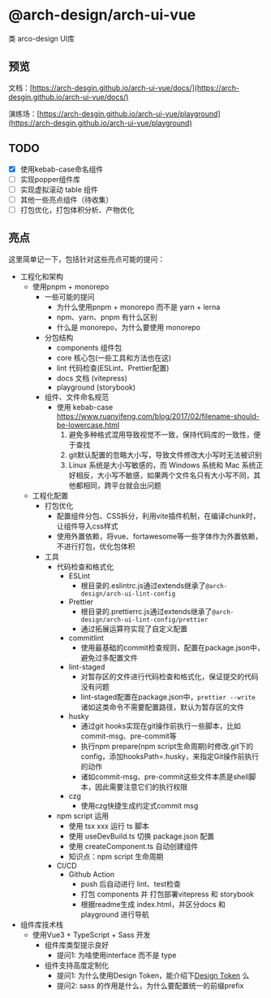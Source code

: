 # @arch-design/arch-ui-vue

类 arco-design UI库

## 预览

文档：[https://arch-desgin.github.io/arch-ui-vue/docs/](https://arch-desgin.github.io/arch-ui-vue/docs/)

演练场：[https://arch-desgin.github.io/arch-ui-vue/playground](https://arch-desgin.github.io/arch-ui-vue/playground)

## TODO

- [x] 使用kebab-case命名组件
- [ ] 实现popper组件库
- [ ] 实现虚拟滚动 table 组件
- [ ] 其他一些亮点组件（待收集）
- [ ] 打包优化，打包体积分析、产物优化

## 亮点

这里简单记一下，包括针对这些亮点可能的提问：

- 工程化和架构
  - 使用pnpm + monorepo
    - 一些可能的提问
      - 为什么使用pnpm + monorepo 而不是 yarn + lerna
      - npm、yarn、pnpm 有什么区别
      - 什么是 monorepo，为什么要使用 monorepo
    - 分包结构
      - components 组件包
      - core 核心包(一些工具和方法也在这)
      - lint 代码检查(ESLint、Prettier配置)
      - docs 文档 (vitepress)
      - playground (storybook)
    - 组件、文件命名规范
      - 使用 kebab-case https://www.ruanyifeng.com/blog/2017/02/filename-should-be-lowercase.html
        1. 避免多种格式混用导致视觉不一致，保持代码库的一致性，便于查找
        2. git默认配置的忽略大小写，导致文件修改大小写时无法被识别
        3. Linux 系统是大小写敏感的，而 Windows 系统和 Mac 系统正好相反，大小写不敏感，如果两个文件名只有大小写不同，其他都相同，跨平台就会出问题
  - 工程化配置
    - 打包优化
      - 配置组件分包、CSS拆分，利用vite插件机制，在编译chunk时，让组件导入css样式
      - 使用外置依赖，将vue、fortawesome等一些字体作为外置依赖，不进行打包，优化包体积
    - 工具
      - 代码检查和格式化
        - ESLint
          - 根目录的.eslintrc.js通过extends继承了`@arch-design/arch-ui-lint-config`
        - Prettier
          - 根目录的.prettierrc.js通过extends继承了`@arch-design/arch-ui-lint-config/prettier`
          - 通过拓展运算符实现了自定义配置
        - commitlint
          - 使用最基础的commit检查规则，配置在package.json中，避免过多配置文件
        - lint-staged
          - 对暂存区的文件进行代码检查和格式化，保证提交的代码没有问题
          - lint-staged配置在package.json中，`prettier --write` 诸如这类命令不需要配置路径，默认为暂存区的文件
        - husky
          - 通过git hooks实现在git操作前执行一些脚本，比如commit-msg、pre-commit等
          - 执行npm prepare(npm script生命周期)时修改.git下的config，添加hooksPath=.husky，来指定Git操作前执行的动作
          - 诸如commit-msg、pre-commit这些文件本质是shell脚本，因此需要注意它们的执行权限
        - czg
          - 使用czg快捷生成约定式commit msg
      - npm script 运用
        - 使用 tsx xxx 运行 ts 脚本
        - 使用 useDevBuild.ts 切换 package.json 配置
        - 使用 createComponent.ts 自动创建组件
        - 知识点：npm script 生命周期
      - CI/CD
        - Github Action
          - push 后自动进行 lint、test检查
          - 打包 components 并 打包部署vitepress 和 storybook
          - 根据readme生成 index.html，并区分docs 和 playground 进行导航
- 组件库技术栈
  - 使用Vue3 + TypeScript + Sass 开发
    - 组件库类型提示良好
      - 提问1: 为啥使用interface 而不是 type
    - 组件支持高度定制化
      - 提问1: 为什么使用Design Token，能介绍下[Design Token](https://juejin.cn/post/7257708221360111675) 么
      - 提问2: sass 的作用是什么，为什么要配置统一的前缀prefix

